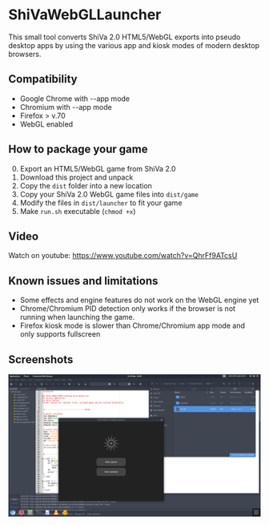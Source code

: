 # ShiVaWebGLLauncher
This small tool converts ShiVa 2.0 HTML5/WebGL exports into pseudo desktop apps by using the various app and kiosk modes of modern desktop browsers.

## Compatibility
* Google Chrome with --app mode
* Chromium with --app mode
* Firefox > v.70
* WebGL enabled

## How to package your game
0. Export an HTML5/WebGL game from ShiVa 2.0
1. Download this project and unpack
2. Copy the `dist` folder into a new location
3. Copy your ShiVa 2.0 WebGL game files into `dist/game`
4. Modify the files in `dist/launcher` to fit your game
5. Make `run.sh` executable (`chmod +x`)

## Video
Watch on youtube: https://www.youtube.com/watch?v=QhrFf9ATcsU

## Known issues and limitations
* Some effects and engine features do not work on the WebGL engine yet
* Chrome/Chromium PID detection only works if the browser is not running when launching the game.
* Firefox kiosk mode is slower than Chrome/Chromium app mode and only supports fullscreen

## Screenshots
![launcher default screen](screenshots/s1.png)
